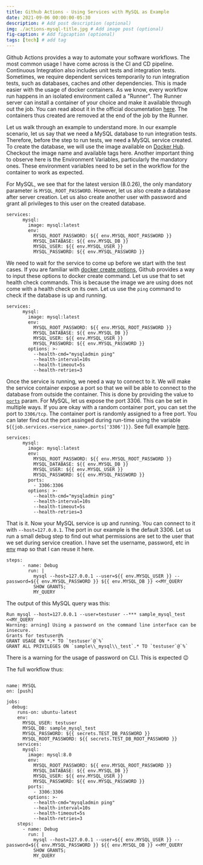 ```yaml
---
title: Github Actions - Using Services with MySQL as Example
date: 2021-09-06 00:00:00-05:30
description: # Add post description (optional)
img: ./actions-mysql-title.jpg # Add image post (optional)
fig-caption: # Add figcaption (optional)
tags: [tech] # add tag
---
```


Github Actions provides a way to automate your software workflows. The most common usage I have come across is the CI and CD pipeline. Continuous Integration also includes unit tests and integration tests. Sometimes, we require dependent services temporarily to run integration tests, such as databases, caches and other dependencies. This is made easier with the usage of docker containers. As we know, every workflow run happens in an isolated environment called a "Runner". The Runner server can install a container of your choice and make it available through out the job. You can read about it in the official documentation [here](https://docs.github.com/en/actions/reference/workflow-syntax-for-github-actions#jobsjob_idservices). The containers thus created are removed at the end of the job by the Runner. 

Let us walk through an example to understand more. In our example scenario, let us say that we need a MySQL database to run integration tests. Therefore, before the step to run tests, we need a MySQL service created. To create the database, we will use the image available on [Docker Hub](https://hub.docker.com/_/mysql). Checkout the image name and available tags here. Another important thing to observe here is the Environment Variables, particularly the mandatory ones. These environment variables need to be set in the workflow for the container to work as expected. 

For MySQL, we see that for the latest version (8.0.26), the only mandatory parameter is `MYSQL_ROOT_PASSWORD`. However, let us also create a database after server creation. Let us also create another user with password and grant all privileges to this user on the created database. 
```
services:
      mysql:
        image: mysql:latest
        env:
          MYSQL_ROOT_PASSWORD: ${{ env.MYSQL_ROOT_PASSWORD }}
          MYSQL_DATABASE: ${{ env.MYSQL_DB }}
          MYSQL_USER: ${{ env.MYSQL_USER }}
          MYSQL_PASSWORD: ${{ env.MYSQL_PASSWORD }}
```

We need to wait for the service to come up before we start with the test cases. If you are familiar with [docker create options](https://docs.docker.com/engine/reference/commandline/create/#options), Github provides a way to input these options to docker create command. Let us use that to set health check commands. This is because the image we are using does not come with a health check on its own. Let us use the `ping` command to check if the database is up and running.
```
services:
      mysql:
        image: mysql:latest
        env:
          MYSQL_ROOT_PASSWORD: ${{ env.MYSQL_ROOT_PASSWORD }}
          MYSQL_DATABASE: ${{ env.MYSQL_DB }}
          MYSQL_USER: ${{ env.MYSQL_USER }}
          MYSQL_PASSWORD: ${{ env.MYSQL_PASSWORD }}
        options: >-
          --health-cmd="mysqladmin ping"
          --health-interval=10s
          --health-timeout=5s
          --health-retries=3
```
Once the service is running, we need a way to connect to it. We will make the service container expose a port so that we will be able to connect to the database from outside the container. This is done by providing the value to [`ports`](https://docs.github.com/en/actions/reference/workflow-syntax-for-github-actions#jobsjob_idservicesservice_idports) param. For MySQL, let us expose the port 3306. This can be set in multiple ways. If you are okay with a random container port, you can set the port to `3306/tcp`. The container port is randomly assigned to a free port. You can later find out the port assinged during run-time using the variable `${{job.services.<service_name>.ports['3306']}}`. See full example [here](https://docs.github.com/en/actions/reference/workflow-syntax-for-github-actions#jobsjob_idservices). 

```
services:
      mysql:
        image: mysql:latest
        env:
          MYSQL_ROOT_PASSWORD: ${{ env.MYSQL_ROOT_PASSWORD }}
          MYSQL_DATABASE: ${{ env.MYSQL_DB }}
          MYSQL_USER: ${{ env.MYSQL_USER }}
          MYSQL_PASSWORD: ${{ env.MYSQL_PASSWORD }}
        ports:
          - 3306:3306
        options: >-
          --health-cmd="mysqladmin ping"
          --health-interval=10s
          --health-timeout=5s
          --health-retries=3
```

That is it. Now your MySQL service is up and running. You can connect to it with `--host=127.0.0.1`. The port in our example is the default 3306. Let us run a small debug step to find out what permissions are set to the user that we set during service creation. I have set the username, password, etc in [env](https://docs.github.com/en/actions/reference/workflow-syntax-for-github-actions#jobsjob_idenv) map so that I can reuse it here.

```
steps:
      - name: Debug
        run: |
          mysql --host=127.0.0.1 --user=${{ env.MYSQL_USER }} --password=${{ env.MYSQL_PASSWORD }} ${{ env.MYSQL_DB }} <<MY_QUERY
          SHOW GRANTS;
          MY_QUERY
```

The output of this MySQL query was this:
```
Run mysql --host=127.0.0.1 --user=testuser --*** sample_mysql_test <<MY_QUERY
Warning: arning] Using a password on the command line interface can be insecure.
Grants for testuser@%
GRANT USAGE ON *.* TO `testuser`@`%`
GRANT ALL PRIVILEGES ON `sample\\_mysql\\_test`.* TO `testuser`@`%`
```
There is a warning for the usage of password on CLI. This is expected :wink:

The full workflow thus:

```

name: MYSQL
on: [push]

jobs:
  debug:
    runs-on: ubuntu-latest
    env:
      MYSQL_USER: testuser
      MYSQL_DB: sample_mysql_test
      MYSQL_PASSWORD: ${{ secrets.TEST_DB_PASSWORD }}
      MYSQL_ROOT_PASSWORD: ${{ secrets.TEST_DB_ROOT_PASSWORD }}
    services:
      mysql:
        image: mysql:8.0
        env:
          MYSQL_ROOT_PASSWORD: ${{ env.MYSQL_ROOT_PASSWORD }}
          MYSQL_DATABASE: ${{ env.MYSQL_DB }}
          MYSQL_USER: ${{ env.MYSQL_USER }}
          MYSQL_PASSWORD: ${{ env.MYSQL_PASSWORD }}
        ports:
          - 3306:3306
        options: >-
          --health-cmd="mysqladmin ping"
          --health-interval=10s
          --health-timeout=5s
          --health-retries=3
    steps:
      - name: Debug
        run: |
          mysql --host=127.0.0.1 --user=${{ env.MYSQL_USER }} --password=${{ env.MYSQL_PASSWORD }} ${{ env.MYSQL_DB }} <<MY_QUERY
          SHOW GRANTS;
          MY_QUERY

```
